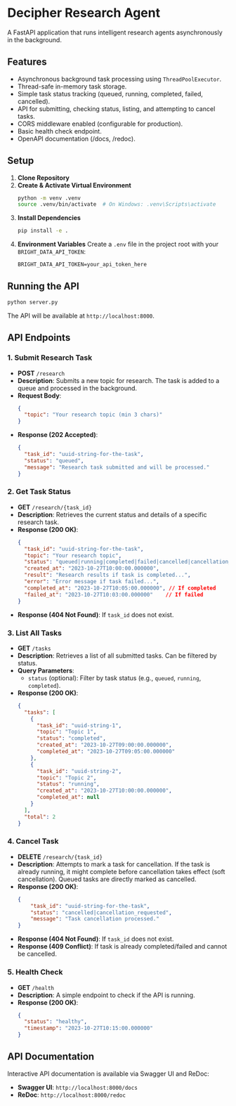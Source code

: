 # Decipher Research Agent

A FastAPI application that runs intelligent research agents asynchronously in the background.

## Features

- Asynchronous background task processing using `ThreadPoolExecutor`.
- Thread-safe in-memory task storage.
- Simple task status tracking (queued, running, completed, failed, cancelled).
- API for submitting, checking status, listing, and attempting to cancel tasks.
- CORS middleware enabled (configurable for production).
- Basic health check endpoint.
- OpenAPI documentation (/docs, /redoc).

## Setup

1.  **Clone Repository**
2.  **Create & Activate Virtual Environment**
    ```bash
    python -m venv .venv
    source .venv/bin/activate  # On Windows: .venv\Scripts\activate
    ```
3.  **Install Dependencies**
    ```bash
    pip install -e .
    ```
4.  **Environment Variables**
    Create a `.env` file in the project root with your `BRIGHT_DATA_API_TOKEN`:
    ```
    BRIGHT_DATA_API_TOKEN=your_api_token_here
    ```

## Running the API

```bash
python server.py
```

The API will be available at `http://localhost:8000`.

## API Endpoints

### 1. Submit Research Task

-   **POST** `/research`
-   **Description**: Submits a new topic for research. The task is added to a queue and processed in the background.
-   **Request Body**:
    ```json
    {
      "topic": "Your research topic (min 3 chars)"
    }
    ```
-   **Response (202 Accepted)**:
    ```json
    {
      "task_id": "uuid-string-for-the-task",
      "status": "queued",
      "message": "Research task submitted and will be processed."
    }
    ```

### 2. Get Task Status

-   **GET** `/research/{task_id}`
-   **Description**: Retrieves the current status and details of a specific research task.
-   **Response (200 OK)**:
    ```json
    {
      "task_id": "uuid-string-for-the-task",
      "topic": "Your research topic",
      "status": "queued|running|completed|failed|cancelled|cancellation_requested",
      "created_at": "2023-10-27T10:00:00.000000",
      "result": "Research results if task is completed...",
      "error": "Error message if task failed...",
      "completed_at": "2023-10-27T10:05:00.000000", // If completed
      "failed_at": "2023-10-27T10:03:00.000000"    // If failed
    }
    ```
-   **Response (404 Not Found)**: If `task_id` does not exist.

### 3. List All Tasks

-   **GET** `/tasks`
-   **Description**: Retrieves a list of all submitted tasks. Can be filtered by status.
-   **Query Parameters**:
    -   `status` (optional): Filter by task status (e.g., `queued`, `running`, `completed`).
-   **Response (200 OK)**:
    ```json
    {
      "tasks": [
        {
          "task_id": "uuid-string-1",
          "topic": "Topic 1",
          "status": "completed",
          "created_at": "2023-10-27T09:00:00.000000",
          "completed_at": "2023-10-27T09:05:00.000000"
        },
        {
          "task_id": "uuid-string-2",
          "topic": "Topic 2",
          "status": "running",
          "created_at": "2023-10-27T10:00:00.000000",
          "completed_at": null
        }
      ],
      "total": 2
    }
    ```

### 4. Cancel Task

-   **DELETE** `/research/{task_id}`
-   **Description**: Attempts to mark a task for cancellation. If the task is already running, it might complete before cancellation takes effect (soft cancellation). Queued tasks are directly marked as cancelled.
-   **Response (200 OK)**:
    ```json
    {
        "task_id": "uuid-string-for-the-task",
        "status": "cancelled|cancellation_requested",
        "message": "Task cancellation processed."
    }
    ```
-   **Response (404 Not Found)**: If `task_id` does not exist.
-   **Response (409 Conflict)**: If task is already completed/failed and cannot be cancelled.

### 5. Health Check

-   **GET** `/health`
-   **Description**: A simple endpoint to check if the API is running.
-   **Response (200 OK)**:
    ```json
    {
      "status": "healthy",
      "timestamp": "2023-10-27T10:15:00.000000"
    }
    ```

## API Documentation

Interactive API documentation is available via Swagger UI and ReDoc:

-   **Swagger UI**: `http://localhost:8000/docs`
-   **ReDoc**: `http://localhost:8000/redoc`
